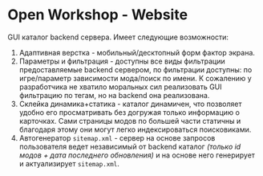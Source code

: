 # Open Workshop - Website

GUI каталог backend сервера. Имеет следующие возможности:
1. Адаптивная верстка - мобильный/десктопный форм фактор экрана.
2. Параметры и фильтрация - доступны все виды фильтрации предоставляемые backend сервером, по фильтрации доступны: по игре/параметр зависимости мода/поиск по имени. К сожалению у разработчика не хватило моральных сил реализовать GUI фильтрацию по тегам, но на backend она реализована.
3. Склейка динамика+статика - каталог динамичен, что позволяет удобно его просматривать без догружая только информацию о карточках. Сами страницы модов по большей части статичны и благодаря этому они могут легко индексироваться поисковиками.
4. Автогенератор `sitemap.xml` - сервер на основе запросов пользователя ведет независимый от backend каталог *(только id модов + дата последнего обновления)* и на основе него генерирует и актуализирует `sitemap.xml`.
